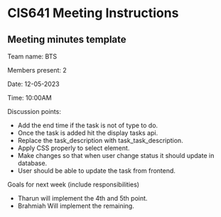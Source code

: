 # CIS641 Meeting Instructions

## Meeting minutes template

Team name: BTS

Members present: 2

Date: 12-05-2023

Time: 10:00AM

Discussion points:

* Add the end time if the task is not of type to do.
* Once the task is added hit the display tasks api.
* Replace the task_description with task_task_description.
* Apply CSS properly to select element.
* Make changes so that when user change status it should update in database.
* User should be able to update the task from frontend.

Goals for next week (include responsibilities)

* Tharun will implement the 4th and 5th point.
* Brahmiah Will implement the remaining.
